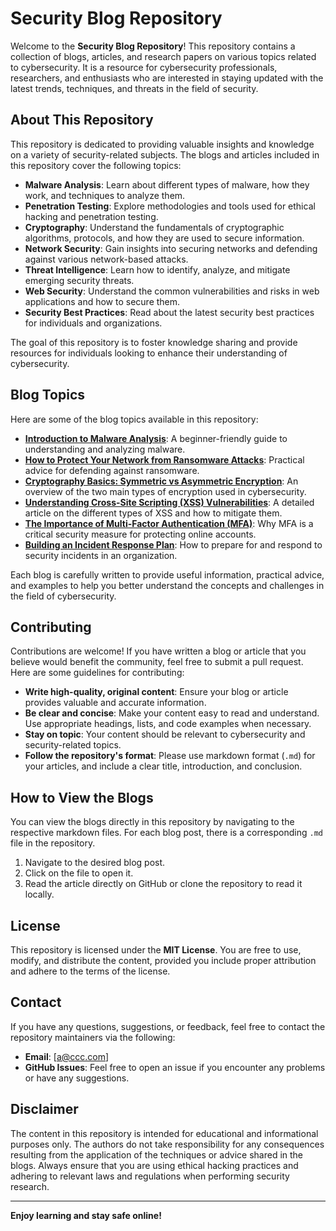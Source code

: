 # Security Blog Repository

Welcome to the **Security Blog Repository**! This repository contains a collection of blogs, articles, and research papers on various topics related to cybersecurity. It is a resource for cybersecurity professionals, researchers, and enthusiasts who are interested in staying updated with the latest trends, techniques, and threats in the field of security.

## About This Repository

This repository is dedicated to providing valuable insights and knowledge on a variety of security-related subjects. The blogs and articles included in this repository cover the following topics:

- **Malware Analysis**: Learn about different types of malware, how they work, and techniques to analyze them.
- **Penetration Testing**: Explore methodologies and tools used for ethical hacking and penetration testing.
- **Cryptography**: Understand the fundamentals of cryptographic algorithms, protocols, and how they are used to secure information.
- **Network Security**: Gain insights into securing networks and defending against various network-based attacks.
- **Threat Intelligence**: Learn how to identify, analyze, and mitigate emerging security threats.
- **Web Security**: Understand the common vulnerabilities and risks in web applications and how to secure them.
- **Security Best Practices**: Read about the latest security best practices for individuals and organizations.

The goal of this repository is to foster knowledge sharing and provide resources for individuals looking to enhance their understanding of cybersecurity.

## Blog Topics

Here are some of the blog topics available in this repository:

- [**Introduction to Malware Analysis**](google.com): A beginner-friendly guide to understanding and analyzing malware.
- [**How to Protect Your Network from Ransomware Attacks**](google.com): Practical advice for defending against ransomware.
- [**Cryptography Basics: Symmetric vs Asymmetric Encryption**](link-to-article): An overview of the two main types of encryption used in cybersecurity.
- [**Understanding Cross-Site Scripting (XSS) Vulnerabilities**](google.com): A detailed article on the different types of XSS and how to mitigate them.
- [**The Importance of Multi-Factor Authentication (MFA)**](https://github.com/dimitryyivanov3/Lab_Phantom): Why MFA is a critical security measure for protecting online accounts.
- [**Building an Incident Response Plan**](osint.com): How to prepare for and respond to security incidents in an organization.

Each blog is carefully written to provide useful information, practical advice, and examples to help you better understand the concepts and challenges in the field of cybersecurity.

## Contributing

Contributions are welcome! If you have written a blog or article that you believe would benefit the community, feel free to submit a pull request. Here are some guidelines for contributing:

- **Write high-quality, original content**: Ensure your blog or article provides valuable and accurate information.
- **Be clear and concise**: Make your content easy to read and understand. Use appropriate headings, lists, and code examples when necessary.
- **Stay on topic**: Your content should be relevant to cybersecurity and security-related topics.
- **Follow the repository's format**: Please use markdown format (`.md`) for your articles, and include a clear title, introduction, and conclusion.

## How to View the Blogs

You can view the blogs directly in this repository by navigating to the respective markdown files. For each blog post, there is a corresponding `.md` file in the repository.

1. Navigate to the desired blog post.
2. Click on the file to open it.
3. Read the article directly on GitHub or clone the repository to read it locally.

## License

This repository is licensed under the **MIT License**. You are free to use, modify, and distribute the content, provided you include proper attribution and adhere to the terms of the license.

## Contact

If you have any questions, suggestions, or feedback, feel free to contact the repository maintainers via the following:

- **Email**: [a@ccc.com]
- **GitHub Issues**: Feel free to open an issue if you encounter any problems or have any suggestions.

## Disclaimer

The content in this repository is intended for educational and informational purposes only. The authors do not take responsibility for any consequences resulting from the application of the techniques or advice shared in the blogs. Always ensure that you are using ethical hacking practices and adhering to relevant laws and regulations when performing security research.

---

**Enjoy learning and stay safe online!**
